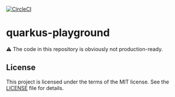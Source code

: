 [![CircleCI](https://circleci.com/gh/bkhablenko/quarkus-playground.svg?style=shield)](https://circleci.com/gh/bkhablenko/quarkus-playground)

quarkus-playground
==================

:warning: The code in this repository is obviously not production-ready.

## License

This project is licensed under the terms of the MIT license. See the [LICENSE](LICENSE) file for details.
